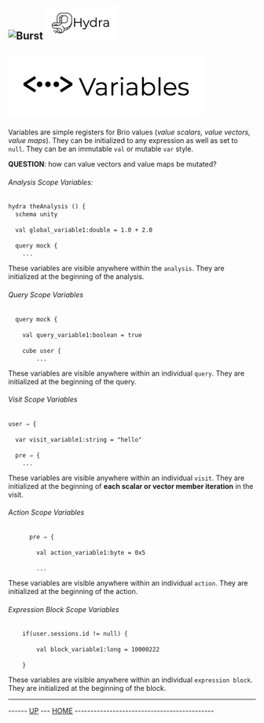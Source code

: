 ![Burst](../doc/burst_small.png "") ![](../../doc/hydra_small.png "")
--
![](variables.png "")
--

Variables are simple registers for Brio values (_value scalars, value vectors, value maps_). They
can be initialized to any expression as well as set to `null`. They can be an immutable `val` or
mutable `var` style. 

__QUESTION__: how can value vectors and value maps be mutated?

###### Analysis Scope Variables:

    hydra theAnalysis () {
      schema unity
    
      val global_variable1:double = 1.0 + 2.0
    
      query mock {
        ...


These variables are visible anywhere within the `analysis`. They are initialized at
the beginning of the analysis.
    
###### Query Scope Variables

      query mock {
    
        val query_variable1:boolean = true
    
        cube user {
            ...


These variables are visible anywhere within an individual `query`. They are initialized at
the beginning of the query.
    
###### Visit Scope Variables

    user ⇒ {
    
      var visit_variable1:string = "hello"
      
      pre ⇒ {
        ...


These variables are visible anywhere within an individual `visit`. They are initialized at
the beginning of __each scalar or vector member iteration__ in the visit.
    
###### Action Scope Variables
          pre ⇒ {
          
            val action_variable1:byte = 0x5
            
            ...

These variables are visible anywhere within an individual `action`. They are initialized at
the beginning of the action. 
    
###### Expression Block Scope Variables

        if(user.sessions.id != null) {
        
            val block_variable1:long = 10000222
            
        }


These variables are visible anywhere within an individual `expression block`. They are initialized at
the beginning of the block.

---
------ [UP](../readme.md) ---  [HOME](../../readme.md) --------------------------------------------
